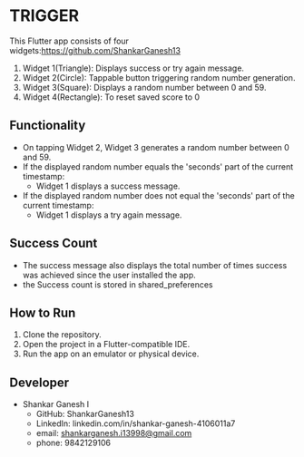 # TRIGGER

This Flutter app consists of four widgets:https://github.com/ShankarGanesh13

1. Widget 1(Triangle): Displays success or try again message.
2. Widget 2(Circle): Tappable button triggering random number generation.
3. Widget 3(Square): Displays a random number between 0 and 59.
4. Widget 4(Rectangle): To reset saved score to 0

## Functionality

- On tapping Widget 2, Widget 3 generates a random number between 0 and 59.
- If the displayed random number equals the 'seconds' part of the current timestamp:
  - Widget 1 displays a success message.
- If the displayed random number does not equal the 'seconds' part of the current timestamp:
  - Widget 1 displays a try again message.

## Success Count

- The success message also displays the total number of times success was achieved since the user installed the app.
- the Success count is stored in shared_preferences

## How to Run

1. Clone the repository.
2. Open the project in a Flutter-compatible IDE.
3. Run the app on an emulator or physical device.

## Developer

- Shankar Ganesh I
  - GitHub: ShankarGanesh13
  - LinkedIn: linkedin.com/in/shankar-ganesh-4106011a7
  - email: shankarganesh.i13998@gmail.com
  - phone: 9842129106


